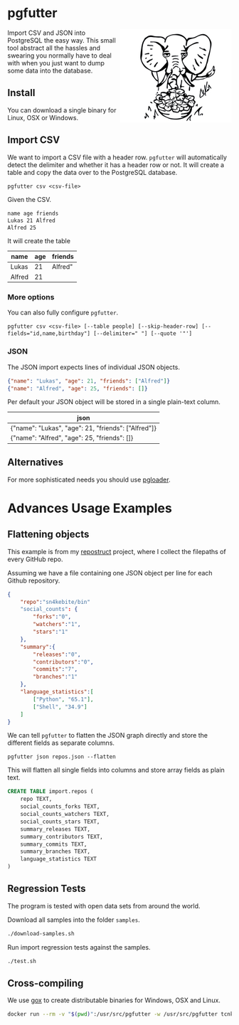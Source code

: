 # pgfutter

<img align="right" alt="elephant" src="elephant.jpg" />

Import CSV and JSON into PostgreSQL the easy way.
This small tool abstract all the hassles and swearing you normally
have to deal with when you just want to dump some data into the database.

## Install

You can download a single binary for Linux, OSX or Windows.

## Import CSV

We want to import a CSV file with a header row.
`pgfutter` will automatically detect the delimiter and whether it has
a header row or not. It will create a table and copy the data over to the
PostgreSQL database.

```
pgfutter csv <csv-file>
```

Given the CSV.

```
name age friends
Lukas 21 Alfred
Alfred 25
```

It will create the table

name   | age | friends
-------|-----|--------
Lukas  | 21  | Alfred"
Alfred | 21  |

### More options

You can also fully configure `pgfutter`.

```
pgfutter csv <csv-file> [--table people] [--skip-header-row] [--fields="id,name,birthday"] [--delimiter=" "] [--quote '"']
```

### JSON

The JSON import expects lines of individual JSON objects.

```json
{"name": "Lukas", "age": 21, "friends": ["Alfred"]}
{"name": "Alfred", "age": 25, "friends": []}
```

Per default your JSON object will be stored in a single plain-text column.

json                                                |
----------------------------------------------------|
{"name": "Lukas", "age": 21, "friends": ["Alfred"]} |
{"name": "Alfred", "age": 25, "friends": []}        |

## Alternatives

For more sophisticated needs you should use [pgloader](http://pgloader.io).

# Advances Usage Examples

## Flattening objects

This example is from my [repostruct](http://github.com/lukasmartinelli/repostruct)
project, where I collect the filepaths of every GitHub repo.

Assuming we have a file containing one JSON object per line for each Github repository.

```json
{
    "repo":"sn4kebite/bin"
    "social_counts": {
        "forks":"0",
        "watchers":"1",
        "stars":"1"
    },
    "summary":{
        "releases":"0",
        "contributors":"0",
        "commits":"7",
        "branches":"1"
    },
    "language_statistics":[
        ["Python", "65.1"],
        ["Shell", "34.9"]
    ]
}
```

We can tell `pgfutter` to flatten the JSON graph directly and store
the different fields as separate columns.

```
pgfutter json repos.json --flatten
```

This will flatten all single fields into columns and store
array fields as plain text.

```sql
CREATE TABLE import.repos (
    repo TEXT,
    social_counts_forks TEXT,
    social_counts_watchers TEXT,
    social_counts_stars TEXT,
    summary_releases TEXT,
    summary_contributors TEXT,
    summary_commits TEXT,
    summary_branches TEXT,
    language_statistics TEXT
)
```

## Regression Tests

The program is tested with open data sets from around the world.

Download all samples into the folder `samples`.

```bash
./download-samples.sh
```

Run import regression tests against the samples.

```bash
./test.sh
```

## Cross-compiling

We use [gox](https://github.com/mitchellh/gox) to create distributable
binaries for Windows, OSX and Linux.

```bash
docker run --rm -v "$(pwd)":/usr/src/pgfutter -w /usr/src/pgfutter tcnksm/gox:1.4.2-light
```
